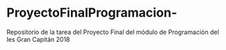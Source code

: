 # ProyectoFinalProgramacion-
Repositorio de la tarea del Proyecto Final del módulo de Programación del Ies Gran Capitán 2018
